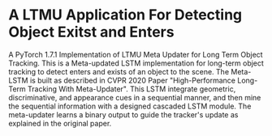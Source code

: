 # A LTMU Application For Detecting Object Exitst and Enters
A PyTorch 1.7.1 Implementation of LTMU Meta Updater for Long Term Object Tracking. 
This is a Meta-updated LSTM implementation for long-term object tracking to detect enters and exists of an object to the scene. The Meta-LSTM is built as described in CVPR 2020 Paper "High-Performance Long-Term Tracking With Meta-Updater". This LSTM integrate geometric, discriminative, and appearance cues in a sequential manner, and then mine the sequential information with a designed cascaded LSTM module. The meta-updater learns a binary output to guide the tracker's update as explained in the original paper. 
